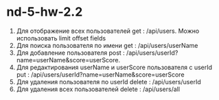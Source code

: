 # nd-5-hw-2.2

  1. Для отображение всех пользователей get : /api/users. Можно использовать limit offset fields 
  2. Для поиска пользователя по имени get : /api/users/userName
  3. Для добавление пользователя post : /api/users/userId?name=userName&score=userScore. 
  4. Для редактирования userName и userScore пользователя с userId put : /api/users/userId?name=userName&score=userScore
  5. Для удаления пользователя по userId  delete : /api/users/userId
  6. Для удаления всех пользователей delete : /api/users/all
  